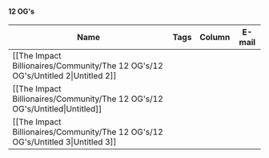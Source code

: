 #### 12 OG's

|Name|Tags|Column|E-mail|
|---|---|---|---|
|[[The Impact Billionaires/Community/The 12 OG's/12 OG's/Untitled 2\|Untitled 2]]||||
|[[The Impact Billionaires/Community/The 12 OG's/12 OG's/Untitled\|Untitled]]||||
|[[The Impact Billionaires/Community/The 12 OG's/12 OG's/Untitled 3\|Untitled 3]]||||
